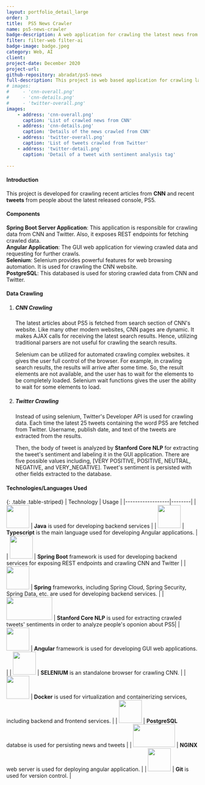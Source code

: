 ```yaml
---
layout: portfolio_detail_large
order: 3
title:  PS5 News Crawler
name: ps5-news-crawler
badge-description: A web application for crawling the latest news from CNN and latest tweets from Twitter about PS5 console.
filter: filter-web filter-ai
badge-image: badge.jpeg
category: Web, AI
client:
project-date: December 2020
project-url:
github-repository: abradat/ps5-news
full-description: This project is web based application for crawling latest news from CNN and latest tweets and analyzing people's oponion about Sony's last gaming console, PS5.
# images:
#     - 'cnn-overall.png'
#     - 'cnn-details.png'
#     - 'twitter-overall.png'
images:
    - address: 'cnn-overall.png'
      caption: 'List of crawled news from CNN'
    - address: 'cnn-details.png'
      caption: 'Details of the news crawled from CNN'
    - address: 'twitter-overall.png'
      caption: 'List of tweets crawled from Twitter'
    - address: 'twitter-detail.png'
      caption: 'Detail of a tweet with sentiment analysis tag'
    
---
```

#### Introduction
This project is developed for crawling recent articles from **CNN** and recent **tweets** from people about the latest released console, PS5.

#### Components

**Spring Boot Server Application**: This application is responsible for crawling data from CNN and Twitter. Also, it exposes REST endpoints for fetching crawled data.  
**Angular Application**: The GUI web application for viewing crawled data and requesting for further crawls.  
**Selenium**: Selenium provides powerful features for web browsing automation. It is used for crawling the CNN website.  
**PostgreSQL**: This databased is used for storing crawled data from CNN and Twitter.

#### Data Crawling

1. ##### CNN Crawling
    The latest articles about PS5 is fetched from search section of CNN's website. Like many other modern websites, CNN pages are dynamic. It makes AJAX calls for receiving the latest search results. Hence, utilizing traditional parsers are not useful for crawling the search results.  
    
    Selenium can be utilized for automated crawling complex websites. it gives the user full control of the browser. For example, in crawling search results, the results will arrive after some time. So, the result elements are not available, and the user has to wait for the elements to be completely loaded. Selenium wait functions gives the user the ability to wait for some elements to load.
2. ##### Twitter Crawling
    Instead of using selenium, Twitter's Developer API is used for crawling data. Each time the latest 25 tweets containing the word PS5 are fetched from Twitter. Username, publish date, and text of the tweets are extracted from the results.

    Then, the body of tweet is analyzed by **Stanford Core NLP** for extracting the tweet's sentiment and labeling it in the GUI application. There are five possible values including, [VERY POSITIVE, POSITIVE, NEUTRAL, NEGATIVE, and VERY_NEGATIVE]. Tweet's sentiment is persisted with other fields extracted to the database.

#### Technologies/Languages Used

{: .table .table-striped}
| Technology | Usage |
|------------------|--------|
| <img src="{{'assets/img/portfolio/technologies/java.png' | relative_url}}" width="60" height="60"> | **Java** is used for developing backend services |
| <img src="{{'assets/img/portfolio/technologies/typescript.png' | relative_url}}" width="60" height="60"> | **Typescript** is the main language used for developing Angular applications. |
| <img src="{{'assets/img/portfolio/technologies/spring-boot.png' | relative_url}}" width="60" height="60"> | **Spring Boot** framework is used for developing backend services for exposing REST endpoints and crawling CNN and Twitter |
| <img src="{{'assets/img/portfolio/technologies/spring.png' | relative_url}}" width="60" height="60"> | **Spring** frameworks, including Spring Cloud, Spring Security, Spring Data, etc. are used for developing backend services. |
| <img src="{{'assets/img/portfolio/technologies/core-nlp.png' | relative_url}}" width="120" height="60"> | **Stanford Core NLP** is used for extracting crawled tweets' sentiments in order to analyze people's oponion about PS5|
| <img src="{{'assets/img/portfolio/technologies/angular.png' | relative_url}}" width="60" height="60"> | **Angular** framework is used for developing GUI web applications. |
| <img src="{{'assets/img/portfolio/technologies/selenium.png' | relative_url}}" width="60" height="60"> | **SELENIUM** is an standalone browser for crawling CNN. |
| <img src="{{'assets/img/portfolio/technologies/docker.png' | relative_url}}" width="60" height="60"> | **Docker** is used for virtualization and containerizing services, including backend and frontend services. |
| <img src="{{'assets/img/portfolio/technologies/postgre.png' | relative_url}}" width="60" height="60"> | **PostgreSQL** databse is used for persisting news and tweets |
| <img src="{{'assets/img/portfolio/technologies/nginx.svg' | relative_url}}" width="110" height="60"> | **NGINX** web server is used for deploying angular application. |
| <img src="{{'assets/img/portfolio/technologies/git.png' | relative_url}}" width="60" height="60"> | **Git** is used for version control. |
